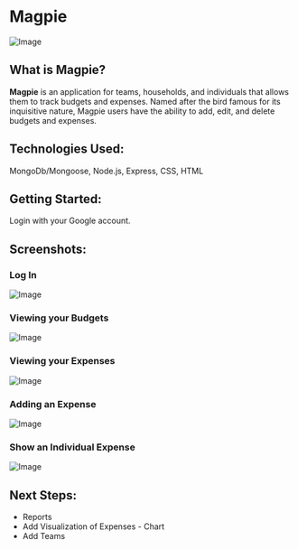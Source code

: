 # Magpie

![Image](https://ichef.bbci.co.uk/wwfeatures/wm/live/624_351/images/live/p0/2n/mh/p02nmh0s.jpg)

## What is Magpie?

**Magpie** is an application for teams, households, and individuals that allows them to track budgets and expenses. Named after the bird famous for its inquisitive nature, Magpie users have the ability to add, edit, and delete budgets and expenses.

## Technologies Used:
MongoDb/Mongoose, Node.js, Express, CSS, HTML

## Getting Started: 
Login with your Google account.

## Screenshots:

### Log In
![Image](https://i.imgur.com/jrWbAK7.png)

### Viewing your Budgets
![Image](https://i.imgur.com/FIG8bNl.png)

### Viewing your Expenses
![Image](https://i.imgur.com/Jpdkk0r.png)

### Adding an Expense
![Image](https://i.imgur.com/3NK3nHZ.png)

### Show an Individual Expense
![Image](https://i.imgur.com/J2FWOxu.png)

## Next Steps:
* Reports
* Add Visualization of Expenses - Chart
* Add Teams 